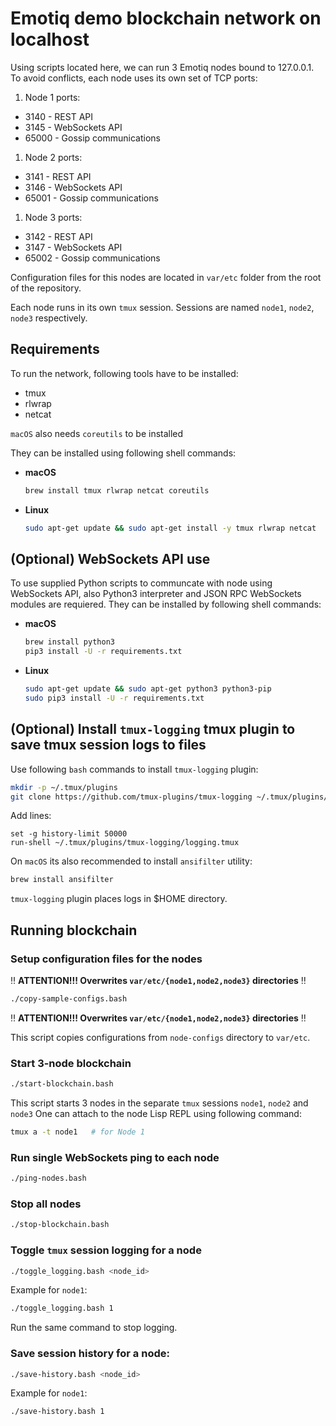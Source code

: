 # Emotiq demo blockchain network on localhost

Using scripts located here, we can run 3 Emotiq nodes bound to 127.0.0.1.
To avoid conflicts, each node uses its own set of TCP ports:

1. Node 1 ports:
  * 3140 - REST API
  * 3145 - WebSockets API
  * 65000 - Gossip communications
1. Node 2 ports:
  * 3141 - REST API
  * 3146 - WebSockets API
  * 65001 - Gossip communications
1. Node 3 ports:
  * 3142 - REST API
  * 3147 - WebSockets API
  * 65002 - Gossip communications

Configuration files for this nodes are located in `var/etc` folder from the root of the repository.

Each node runs in its own `tmux` session. Sessions are named `node1`, `node2`, `node3` respectively.

## Requirements

To run the network, following tools have to be installed:
* tmux
* rlwrap
* netcat

`macOS` also needs `coreutils` to be installed

They can be installed using following shell commands:

* **macOS**
  ```bash
  brew install tmux rlwrap netcat coreutils
  ```
* **Linux**
  ```bash
  sudo apt-get update && sudo apt-get install -y tmux rlwrap netcat
  ```

## (Optional) WebSockets API use

To use supplied Python scripts to communcate with node using WebSockets API, also Python3 interpreter and JSON RPC WebSockets modules are requiered. They can be installed by following shell commands:
* **macOS**
  ```bash
  brew install python3
  pip3 install -U -r requirements.txt
  ```
* **Linux**
  ```bash
  sudo apt-get update && sudo apt-get python3 python3-pip
  sudo pip3 install -U -r requirements.txt
  ```

## (Optional) Install `tmux-logging` tmux plugin to save tmux session logs to files

Use following `bash` commands to install `tmux-logging` plugin:
```bash
mkdir -p ~/.tmux/plugins
git clone https://github.com/tmux-plugins/tmux-logging ~/.tmux/plugins/tmux-logging
```
Add lines:
```
set -g history-limit 50000
run-shell ~/.tmux/plugins/tmux-logging/logging.tmux
```
On `macOS` its also recommended to install `ansifilter` utility:
```bash
brew install ansifilter
```

`tmux-logging` plugin places logs in $HOME directory.

## Running blockchain

### Setup configuration files for the nodes
:bangbang: **ATTENTION!!! Overwrites `var/etc/{node1,node2,node3}` directories** :bangbang:
```bash
./copy-sample-configs.bash
```
:bangbang: **ATTENTION!!! Overwrites `var/etc/{node1,node2,node3}` directories** :bangbang:

This script copies configurations from `node-configs` directory to `var/etc`.

### Start 3-node blockchain
```bash
./start-blockchain.bash
```

This script starts 3 nodes in the separate `tmux` sessions `node1`, `node2` and `node3`
One can attach to the node Lisp REPL using following command:
```bash
tmux a -t node1   # for Node 1
```

### Run single WebSockets ping to each node
```bash
./ping-nodes.bash
```

### Stop all nodes
```bash
./stop-blockchain.bash
```

### Toggle `tmux` session logging for a node
```bash
./toggle_logging.bash <node_id>
```
Example for `node1`:
```bash
./toggle_logging.bash 1
```
Run the same command to stop logging.

### Save session history for a node:
```bash
./save-history.bash <node_id>
```
Example for `node1`:
```bash
./save-history.bash 1
```

